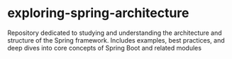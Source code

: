 # exploring-spring-architecture

Repository dedicated to studying and understanding the architecture and structure of the Spring framework. Includes examples, best practices, and deep dives into core concepts of Spring Boot and related modules
